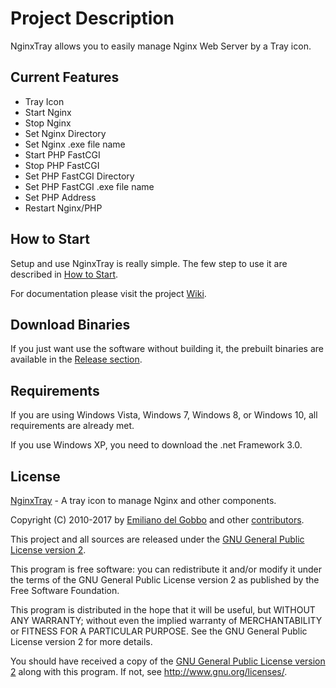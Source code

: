 # Project Description
NginxTray allows you to easily manage Nginx Web Server by a Tray icon.

## Current Features
* Tray Icon
* Start Nginx
* Stop Nginx
* Set Nginx Directory
* Set Nginx .exe file name
* Start PHP FastCGI
* Stop PHP FastCGI
* Set PHP FastCGI Directory
* Set PHP FastCGI .exe file name
* Set PHP Address
* Restart Nginx/PHP

## How to Start

Setup and use NginxTray is really simple. The few step to use it are described in [How to Start](https://github.com/nginxtray/nginxtray/wiki/How-to-Start).

For documentation please visit the project [Wiki](https://github.com/nginxtray/nginxtray/wiki/).

## Download Binaries

If you just want use the software without building it, the prebuilt binaries are available in the [Release section](https://github.com/nginxtray/nginxtray/releases).

## Requirements

If you are using Windows Vista, Windows 7, Windows 8, or Windows 10, all requirements are already met.

If you use Windows XP, you need to download the .net Framework 3.0.

## License

[NginxTray](https://github.com/nginxtray/nginxtray) - A tray icon to manage Nginx and other components.
 
Copyright (C) 2010-2017 by [Emiliano del Gobbo](https://emilianodelgobbo.com) and other [contributors](AUTHORS.md).

This project and all sources are released under the [GNU General Public License version 2](LICENSE.md).
 
This program is free software: you can redistribute it and/or modify it under the terms of the GNU General Public License version 2 as published by the Free Software Foundation.

This program is distributed in the hope that it will be useful, but WITHOUT ANY WARRANTY; without even the implied warranty of MERCHANTABILITY or FITNESS FOR A PARTICULAR PURPOSE.  See the GNU General Public License version 2 for more details.

You should have received a copy of the [GNU General Public License version 2](LICENSE.md) along with this program.  If not, see <http://www.gnu.org/licenses/>.
